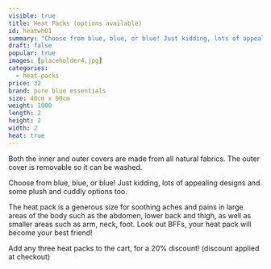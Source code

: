 ```yaml
---
visible: true
title: Heat Packs (options available)
id: heatwh01
summary: "Choose from blue, blue, or blue! Just kidding, lots of appealing designs and some plush and cuddly options too."
draft: false
popular: true
images: [placeholder4.jpg]
categories:
  - heat-packs
price: 32
brand: pure blue essentials
size: 40cm x 90cm
weight: 1000
length: 2
height: 2
width: 2
heat: true
---
```

Both the inner and outer covers are made from all natural fabrics. The outer cover is removable so it can be washed.

Choose from blue, blue, or blue! Just kidding, lots of appealing designs and some plush and cuddly options too. 

The heat pack is a generous size for soothing aches and pains in large areas of the body such as the abdomen, lower back and thigh, as well as smaller areas such as arm, neck, foot.  Look out BFFs, your heat pack will become your best friend!

Add any three heat packs to the cart, for a 20% discount! (discount applied at checkout)
